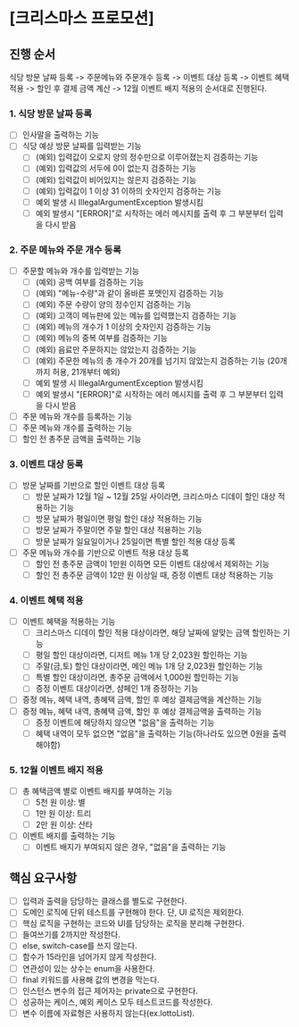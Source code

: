 # [크리스마스 프로모션]

## 진행 순서

식당 방문 날짜 등록 -> 주문메뉴와 주문개수 등록 -> 이벤트 대상 등록 -> 이벤트 혜택 적용 ->
할인 후 결제 금액 계산 -> 12월 이벤트 배지 적용의 순서대로 진행된다.

### 1. 식당 방문 날짜 등록

-[ ] 인사말을 출력하는 기능
-[ ] 식당 예상 방문 날짜를 입력받는 기능
    -[ ] (예외) 입력값이 오로지 양의 정수만으로 이루어졌는지 검증하는 기능
    -[ ] (예외) 입력값의 서두에 0이 없는지 검증하는 기능
    -[ ] (예외) 입력값이 비어있지는 않은지 검증하는 기능
    -[ ] (예외) 입력값이 1 이상 31 이하의 숫자인지 검증하는 기능
    -[ ] 예외 발생 시 IllegalArgumentException 발생시킴
    -[ ] 예외 발생시 "[ERROR]"로 시작하는 에러 메시지를 출력 후 그 부분부터 입력을 다시 받음

### 2. 주문 메뉴와 주문 개수 등록

-[ ] 주문할 메뉴와 개수를 입력받는 기능
    -[ ] (예외) 공백 여부를 검증하는 기능
    -[ ] (예외) "메뉴-수량"과 같이 올바른 포맷인지 검증하는 기능
    -[ ] (예외) 주문 수량이 양의 정수인지 검증하는 기능
    -[ ] (예외) 고객이 메뉴판에 있는 메뉴를 입력했는지 검증하는 기능
    -[ ] (예외) 메뉴의 개수가 1 이상의 숫자인지 검증하는 기능
    -[ ] (예외) 메뉴의 중복 여부를 검증하는 기능
    -[ ] (예외) 음료만 주문하지는 않았는지 검증하는 기능
    -[ ] (예외) 주문한 메뉴의 총 개수가 20개를 넘기지 않았는지 검증하는 기능 (20개까지 허용, 21개부터 예외)
    -[ ] 예외 발생 시 IllegalArgumentException 발생시킴
    -[ ] 예외 발생시 "[ERROR]"로 시작하는 에러 메시지를 출력 후 그 부분부터 입력을 다시 받음
- [ ] 주문 메뉴와 개수를 등록하는 기능
- [ ] 주문 메뉴와 개수를 출력하는 기능
- [ ] 할인 전 총주문 금액을 출력하는 기능

### 3. 이벤트 대상 등록

-[ ] 방문 날짜를 기반으로 할인 이벤트 대상 등록
    -[ ] 방문 날짜가 12월 1일 ~ 12월 25일 사이라면, 크리스마스 디데이 할인 대상 적용하는 기능
    -[ ] 방문 날짜가 평일이면 평일 할인 대상 적용하는 기능
    -[ ] 방문 날짜가 주말이면 주말 할인 대상 적용하는 기능
    -[ ] 방문 날짜가 일요일이거나 25일이면 특별 할인 적용 대상 등록
-[ ] 주문 메뉴와 개수를 기반으로 이벤트 적용 대상 등록
    -[ ] 할인 전 총주문 금액이 1만원 이하면 모든 이벤트 대상에서 제외하는 기능
    -[ ] 할인 전 총주문 금액이 12만 원 이상일 때, 증정 이벤트 대상 적용하는 기능

### 4. 이벤트 혜택 적용

-[ ] 이벤트 혜택을 적용하는 기능
    -[ ] 크리스마스 디데이 할인 적용 대상이라면, 해당 날짜에 알맞는 금액 할인하는 기능
    -[ ] 평일 할인 대상이라면, 디저트 메뉴 1개 당 2,023원 할인하는 기능
    -[ ] 주말(금,토) 할인 대상이라면, 메인 메뉴 1개 당 2,023원 할인하는 기능
    -[ ] 특별 할인 대상이라면, 총주문 금액에서 1,000원 할인하는 기능
    -[ ] 증정 이벤트 대상이라면, 샴페인 1개 증정하는 기능
-[ ] 증정 메뉴, 혜택 내역, 총혜택 금액, 할인 후 예상 결제금액을 계산하는 기능
-[ ] 증정 메뉴, 혜택 내역, 총혜택 금액, 할인 후 예상 결제금액을 출력하는 기능
    -[ ] 증정 이벤트에 해당하지 않으면 "없음"을 출력하는 기능
    -[ ] 혜택 내역이 모두 없으면 "없음"을 출력하는 기능(하나라도 있으면 0원을 출력해야함)

### 5. 12월 이벤트 배지 적용

-[ ] 총 혜택금액 별로 이벤트 배지를 부여하는 기능
    -[ ] 5천 원 이상: 별
    -[ ] 1만 원 이상: 트리
    -[ ] 2만 원 이상: 산타
-[ ] 이벤트 배지를 출력하는 기능
    -[ ] 이벤트 배지가 부여되지 않은 경우, "없음"을 출력하는 기능

## 핵심 요구사항

-[ ] 입력과 출력을 담당하는 클래스를 별도로 구현한다.
-[ ] 도메인 로직에 단위 테스트를 구현해야 한다. 단, UI 로직은 제외한다.
-[ ] 핵심 로직을 구현하는 코드와 UI를 담당하는 로직을 분리해 구현한다.
-[ ] 들여쓰기를 2까지만 작성한다.
-[ ] else, switch-case를 쓰지 않는다.
-[ ] 함수가 15라인을 넘어가지 않게 작성한다.
-[ ] 연관성이 있는 상수는 enum을 사용한다.
-[ ] final 키워드를 사용해 값의 변경을 막는다.
-[ ] 인스턴스 변수의 접근 제어자는 private으로 구현한다.
-[ ] 성공하는 케이스, 예외 케이스 모두 테스트코드를 작성한다.
-[ ] 변수 이름에 자료형은 사용하지 않는다(ex.lottoList).
